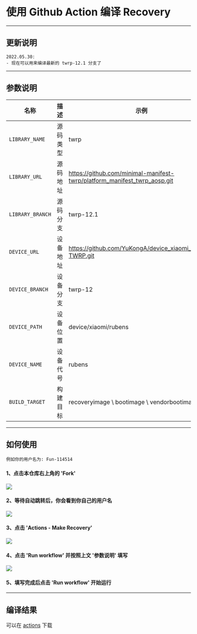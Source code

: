 # 使用 Github Action 编译 Recovery

---

## 更新说明
```
2022.05.30: 
- 现在可以用来编译最新的 twrp-12.1 分支了
```

-----

## 参数说明

| 名称 | 描述 | 示例 |
| ------------ | -------------------- | ------------ |
| `LIBRARY_NAME` | 源码类型 | twrp |
| `LIBRARY_URL` | 源码地址 | https://github.com/minimal-manifest-twrp/platform_manifest_twrp_aosp.git |
| `LIBRARY_BRANCH` | 源码分支 | twrp-12.1 |
| `DEVICE_URL` | 设备地址 | https://github.com/YuKongA/device_xiaomi_rubens-TWRP.git |
| `DEVICE_BRANCH` | 设备分支 | twrp-12 |
| `DEVICE_PATH` | 设备位置 | device/xiaomi/rubens |
| `DEVICE_NAME` | 设备代号 | rubens |
| `BUILD_TARGET` | 构建目标 | recoveryimage \ bootimage \ vendorbootimage |

-----

## 如何使用
```
例如你的用户名为: Fun-114514
```
#### 1、点击本仓库右上角的 'Fork'
![](https://i.bmp.ovh/imgs/2021/10/6b6ed9f29e732372.png)
#### 2、等待自动跳转后，你会看到你自己的用户名
![](https://i.bmp.ovh/imgs/2021/10/66cfe324c0ebb69b.png)
#### 3、点击 'Actions - Make Recovery'
![](https://i.bmp.ovh/imgs/2021/10/23896d1b66292047.png)
#### 4、点击 'Run workflow' 并按照上文 '参数说明' 填写
![](https://i.bmp.ovh/imgs/2021/10/9cb7871267cf2f53.png)
#### 5、填写完成后点击 'Run workflow' 开始运行

-----

## 编译结果
可以在 [actions](../../actions) 下载
